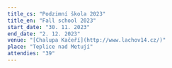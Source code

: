 ```yaml
---
title_cs: "Podzimní škola 2023"
title_en: "Fall school 2023"
start_date: "30. 11. 2023"
end_date: "2. 12. 2023"
venue: "[Chalupa Kačeří](http://www.lachov14.cz/)"
place: "Teplice nad Metují"
attendies: "39"
---
```

